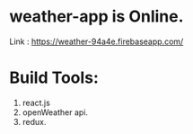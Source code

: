 # weather-app is Online.
Link : https://weather-94a4e.firebaseapp.com/
# Build Tools:
1. react.js
2. openWeather api.
3. redux.

